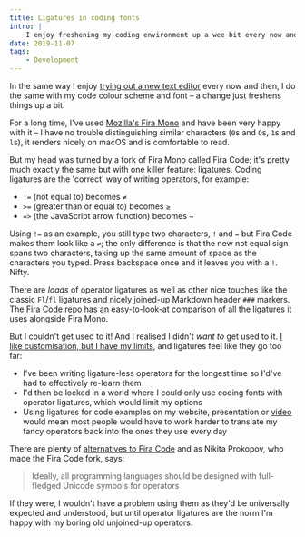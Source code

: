 ```yaml
---
title: Ligatures in coding fonts
intro: |
    I enjoy freshening my coding environment up a wee bit every now and then, but typefaces with ligatures are a step too far.
date: 2019-11-07
tags:
    - Development
---
```


In the same way I enjoy [trying out a new text editor](/blog/still-a-sucker-for-sublime) every now and then, I do the same with my code colour scheme and font – a change just freshens things up a bit.

For a long time, I've used [Mozilla's Fira Mono](https://mozilla.github.io/Fira/) and have been very happy with it – I have no trouble distinguishing similar characters (`0`s and `O`s, `1`s and `l`s), it renders nicely on macOS and is comfortable to read.

But my head was turned by a fork of Fira Mono called Fira Code; it's pretty much exactly the same but with one killer feature: ligatures. Coding ligatures are the 'correct' way of writing operators, for example:

- `!=` (not equal to) becomes `≠`
- `>=` (greater than or equal to) becomes `≥`
- `=>` (the JavaScript arrow function) becomes `→`

Using `!=` as an example, you still type two characters, `!` and `=` but Fira Code makes them look like a `≠`; the only difference is that the new not equal sign spans two characters, taking up the same amount of space as the characters you typed. Press backspace once and it leaves you with a `!`. Nifty.

There are *loads* of operator ligatures as well as other nice touches like the classic `Fl`/`fl` ligatures and nicely joined-up Markdown header `###` markers. The [Fira Code repo](https://github.com/tonsky/FiraCode) has an easy-to-look-at comparison of all the ligatures it uses alongside Fira Mono.

But I couldn't get used to it! And I realised I didn't *want to* get used to it. [I like customisation, but I have my limits](https://tempertemper.net/blog/why-im-not-using-git-aliases), and ligatures feel like they go too far:

- I've been writing ligature-less operators for the longest time so I'd've had to effectively re-learn them
- I'd then be locked in a world where I could only use coding fonts with operator ligatures, which would limit my options
- Using ligatures for code examples on my website, presentation or [video](https://youtube.com/tempertemper) would mean most people would have to work harder to translate my fancy operators back into the ones they use every day

There are plenty of [alternatives to Fira Code](https://github.com/tonsky/FiraCode#alternatives) and as Nikita Prokopov, who made the Fira Code fork, says:

> Ideally, all programming languages should be designed with full-fledged Unicode symbols for operators

If they were, I wouldn't have a problem using them as they'd be universally expected and understood, but until operator ligatures are the norm I'm happy with my boring old unjoined-up operators.
